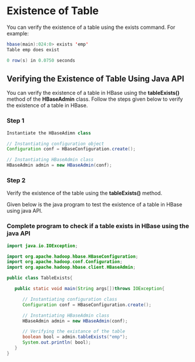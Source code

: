 # Existence of Table

You can verify the existence of a table using the exists command. For example:

``` Java
hbase(main):024:0> exists 'emp'
Table emp does exist

0 row(s) in 0.0750 seconds
```

## Verifying the Existence of Table Using Java API

You can verify the existence of a table in HBase using the **tableExists()** method of the **HBaseAdmin** class. Follow the steps 
given below to verify the existence of a table in HBase.

### Step 1

``` Java
Instantiate the HBaseAdimn class

// Instantiating configuration object
Configuration conf = HBaseConfiguration.create();

// Instantiating HBaseAdmin class
HBaseAdmin admin = new HBaseAdmin(conf); 
```

### Step 2

Verify the existence of the table using the **tableExists()** method.

Given below is the java program to test the existence of a table in HBase using java API.

### Complete program to check if a table exists in HBase using the java API

``` Java
import java.io.IOException;

import org.apache.hadoop.hbase.HBaseConfiguration;
import org.apache.hadoop.conf.Configuration;
import org.apache.hadoop.hbase.client.HBaseAdmin;

public class TableExists{

   public static void main(String args[])throws IOException{

      // Instantiating configuration class
      Configuration conf = HBaseConfiguration.create();

      // Instantiating HBaseAdmin class
      HBaseAdmin admin = new HBaseAdmin(conf);

      // Verifying the existance of the table
      boolean bool = admin.tableExists("emp");
      System.out.println( bool);
   }
} 
```
